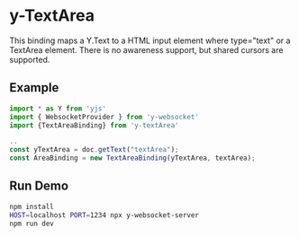 # y-TextArea

This binding maps a Y.Text to a HTML input element where type="text" or a TextArea element. There is no awareness support, but shared cursors are supported. 

## Example

```js
import * as Y from 'yjs'
import { WebsocketProvider } from 'y-websocket'
import {TextAreaBinding} from 'y-textArea'

..
const yTextArea = doc.getText("textArea");
const AreaBinding = new TextAreaBinding(yTextArea, textArea);

```

## Run Demo

```bash
npm install
HOST=localhost PORT=1234 npx y-websocket-server
npm run dev
```



